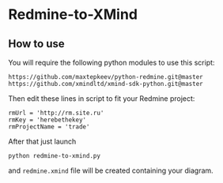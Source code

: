 # Redmine-to-XMind

## How to use
You will require the following python modules to use this script:
```
https://github.com/maxtepkeev/python-redmine.git@master
https://github.com/xmindltd/xmind-sdk-python.git@master
```
Then edit these lines in script to fit your Redmine project:
```
rmUrl = 'http://rm.site.ru'
rmKey = 'herebethekey'
rmProjectName = 'trade'
```
After that just launch
```
python redmine-to-xmind.py
```
and `redmine.xmind` file will be created containing your diagram.
